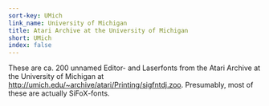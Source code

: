 ```yaml
---
sort-key: UMich
link_name: University of Michigan
title: Atari Archive at the University of Michigan
short: UMich
index: false
---
```


These are ca. 200 unnamed Editor- and Laserfonts from the Atari Archive at
the University of Michigan at <http://umich.edu/~archive/atari/Printing/sigfntdj.zoo>.
Presumably, most of these are actually SiFoX-fonts.
